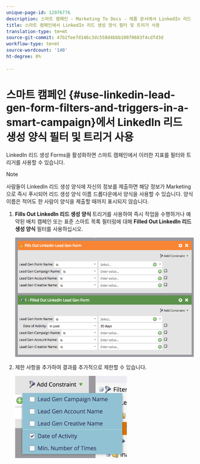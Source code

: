 ```yaml
---
unique-page-id: 12976776
description: 스마트 캠페인 - Marketing To Docs - 제품 문서에서 LinkedIn 리드 생성 양식 필터 및 트리거 사용
title: 스마트 캠페인에서 LinkedIn 리드 생성 양식 필터 및 트리거 사용
translation-type: tm+mt
source-git-commit: 47b2fee7d146c3dc558d4bbb10070683f4cdfd3d
workflow-type: tm+mt
source-wordcount: '140'
ht-degree: 0%

---
```



# 스마트 캠페인 {#use-linkedin-lead-gen-form-filters-and-triggers-in-a-smart-campaign}에서 LinkedIn 리드 생성 양식 필터 및 트리거 사용

LinkedIn 리드 생성 Forms을 활성화하면 스마트 캠페인에서 이러한 지표를 필터와 트리거를 사용할 수 있습니다.

>[!NOTE]
>
>사람들이 LinkedIn 리드 생성 양식에 자신의 정보를 제출하면 해당 정보가 Marketing으로 즉시 푸시되어 리드 생성 양식 이름 드롭다운에서 양식을 사용할 수 있습니다. 양식 이름은 적어도 한 사람이 양식을 제출할 때까지 표시되지 않습니다.

1. **Fills Out LinkedIn 리드 생성 양식** 트리거를 사용하여 즉시 작업을 수행하거나 예약된 배치 캠페인 또는 표준 스마트 목록 필터링에 대해 **Filled Out LinkedIn 리드 생성 양식** 필터를 사용하십시오.

   ![](assets/screen-shot-2017-03-29-at-2.38.03-pm.png)

1. 제한 사항을 추가하여 결과를 추가적으로 제한할 수 있습니다.

   ![](assets/lead-gen-constraints.png)

